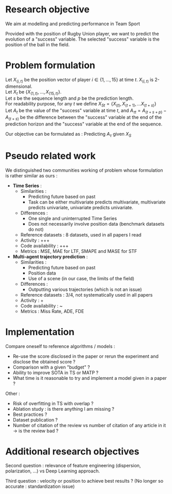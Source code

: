 # Research objective 

We aim at modelling and predicting performance in Team Sport 

Provided with the position of Rugby Union player, we want to predict the evolution of a "success" variable. The selected "success" variable is the position of the ball in the field.


# Problem formulation

Let $X_{(i,t)}$ be the position vector of player $i \in \{1, ..., 15\}$ at time $t$. $X_{(i,t)}$ is 2-dimensional.  
Let $X_t$ be $\{X_{(1,t)}, ..., X_{(15,t)}\}$.  
Let $s$ be the sequence length and $p$ be the prediction length.  
For readability purpose, for any $t$ we define ${X_S}_t = \{X_{(t)}, X_{(t+1)}, ... X_{(t+s)}\}$   
Let $A_t$ be the value of the "success" variable at time $t$, and ${A_\tau}_t = A_{(t + s + p)} - A_{(t + s)}$ be the difference between the "success" variable at the end of the prediction horizon and the "success" variable at the end of the sequence.  

Our objective can be formulated as : Predicting $A_\tau$ given $X_S$


# Pseudo related work

We distinguished two communities working of problem whose formulation is rather similar as ours :
* **Time Series** : 
  * Similarities :
    * Predicting future based on past
    * Task can be either multivariate predicts multivariate, multivariate predicts univariate, univariate predicts univariate. 
  * Differences :
    * One single and uninterrupted Time Series
    * Does not necessarily involve position data (benchmark datasets do not)
  * Reference datasets : 8 datasets, used in all papers I read
  * Activity : +++
  * Code availability : +++
  * Metrics : MSE, MAE for LTF, SMAPE and MASE for STF
* **Multi-agent trajectory prediction** : 
  * Similarities :
    * Predicting future based on past
    * Position data
    * Use of a scene (in our case, the limits of the field)
  * Differences :
    * Outputting various trajectories (which is not an issue)
  * Reference datasets : 3/4, not systematically used in all papers
  * Activity : +
  * Code availability : ~
  * Metrics : Miss Rate, ADE, FDE 

# Implementation

Compare oneself to reference algorithms / models :
* Re-use the score disclosed in the paper or rerun the experiment and disclose the obtained score ?
* Comparison with a given "budget" ?
* Ability to improve SOTA in TS or MATP ? 
* What time is it reasonable to try and implement a model given in a paper ?

Other :
* Risk of overfitting in TS with overlap ?
* Ablation study : is there anything I am missing ?
* Best practices ?
* Dataset publication ?
* Number of citation of the review vs number of citation of any article in it $\to$ is the review bad ?


# Additional research objectives

Second question : relevance of feature engineering (dispersion, polarization, ...) vs Deep Learning approach. 

Third question : velocity or position to achieve best results ? (No longer so accurate : standardization issue)
